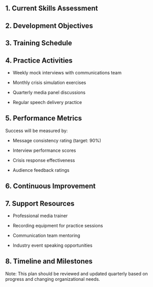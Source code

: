 ## 1. Current Skills Assessment

<!-- Unsupported block type: table -->

## 2. Development Objectives

<!-- Unsupported block type: to_do -->

<!-- Unsupported block type: to_do -->

<!-- Unsupported block type: to_do -->

<!-- Unsupported block type: to_do -->

## 3. Training Schedule

<!-- Unsupported block type: toggle -->

<!-- Unsupported block type: toggle -->

## 4. Practice Activities

<!-- Unsupported block type: callout -->

- Weekly mock interviews with communications team

- Monthly crisis simulation exercises

- Quarterly media panel discussions

- Regular speech delivery practice

## 5. Performance Metrics

Success will be measured by:

- Message consistency rating (target: 90%)

- Interview performance scores

- Crisis response effectiveness

- Audience feedback ratings

## 6. Continuous Improvement

<!-- Unsupported block type: toggle -->

## 7. Support Resources

<!-- Unsupported block type: callout -->

- Professional media trainer

- Recording equipment for practice sessions

- Communication team mentoring

- Industry event speaking opportunities

## 8. Timeline and Milestones

<!-- Unsupported block type: table -->

Note: This plan should be reviewed and updated quarterly based on progress and changing organizational needs.